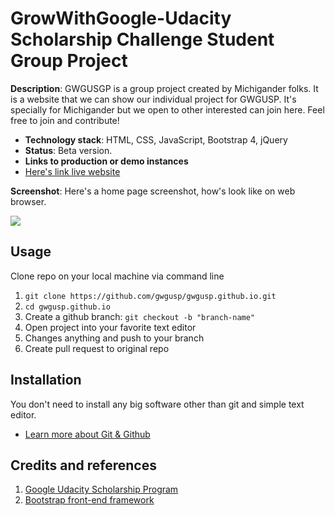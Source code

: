 # GrowWithGoogle-Udacity Scholarship Challenge Student Group Project

**Description**:  GWGUSGP is a group project created by Michigander folks. It is a website that we can show our individual project for GWGUSP.
It's specially for Michigander but we open to other interested can join here. Feel free to join and contribute!

  - **Technology stack**: HTML, CSS, JavaScript, Bootstrap 4, jQuery
  - **Status**: Beta version.
  - **Links to production or demo instances**
  - [Here's link live website](https://gwgusp.github.io)


**Screenshot**: Here's a home page screenshot, how's look like on web browser.

![](https://gwgusp.github.io/assets/img/screenshot.PNG)

## Usage

Clone repo on your local machine via command line
1. `git clone https://github.com/gwgusp/gwgusp.github.io.git`
2. `cd gwgusp.github.io`
3. Create a github branch: `git checkout -b "branch-name"`
4. Open project into your favorite text editor 
5. Changes anything and push to your branch 
6. Create pull request to original repo

## Installation

You don't need to install any big software other than git and simple text editor.
- [Learn more about Git & Github](https://medium.freecodecamp.org/a-developers-introduction-to-github-1034fa55c0db)

## Credits and references

1. [Google Udacity Scholarship Program](https//www.udacity.com)
2. [Bootstrap front-end framework](https://www.getbootstrap.com)

